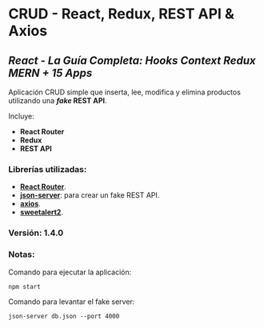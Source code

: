 # CRUD - React, Redux, REST API & Axios

## *React - La Guía Completa: Hooks Context Redux MERN + 15 Apps*

Aplicación CRUD simple que inserta, lee, modifica y elimina productos utilizando una **_fake_ REST API**.

Incluye:
+ **React Router**
+ **Redux**
+ **REST API**

### Librerías utilizadas:
- [**React Router**](https://reactrouter.com/).
- [**json-server**](https://www.npmjs.com/package/json-server): para crear un fake REST API.
- [**axios**](https://www.npmjs.com/package/axios).
- [**sweetalert2**](https://sweetalert2.github.io/).

### Versión: 1.4.0

### Notas:
Comando para ejecutar la aplicación:
```
npm start
```

Comando para levantar el fake server:
```
json-server db.json --port 4000
```

